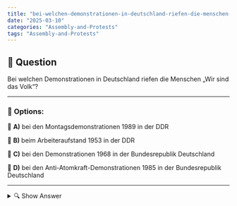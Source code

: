 ```yaml
---
title: "bei-welchen-demonstrationen-in-deutschland-riefen-die-menschen-wir-sind-das-volk"
date: "2025-03-10"
categories: "Assembly-and-Protests"
tags: "Assembly-and-Protests"
---
```


## 📌 **Question**

Bei welchen Demonstrationen in Deutschland riefen die Menschen „Wir sind das Volk“?



---

### 📝 **Options:**

🔘 **A)** bei den Montagsdemonstrationen 1989 in der DDR

🔘 **B)** beim Arbeiteraufstand 1953 in der DDR

🔘 **C)** bei den Demonstrationen 1968 in der Bundesrepublik Deutschland

🔘 **D)** bei den Anti-Atomkraft-Demonstrationen 1985 in der Bundesrepublik Deutschland

---

<details>
  <summary>🔍 Show Answer</summary>

  <p>
💡  <b>Correct Answer:</b>  a
  </p>
  <p>
    📖<b>Explanation:</b>
    Die Phrase „Wir sind das Volk“ wurde zu einem Symbol für den Wunsch nach Freiheit und Veränderung in der DDR. Sie spielte eine zentrale Rolle bei den Montagsdemonstrationen im Herbst 1989, bei denen tausende Menschen in Ostdeutschland friedlich für demokratische Reformen und ein Ende der SED-Herrschaft protestierten. Diese Demonstrationen führten schließlich zum Fall der Berliner Mauer und zur deutschen Wiedervereinigung. Im Gegensatz dazu wurden andere historische Proteste, wie der Arbeiteraufstand 1953 oder die Demonstrationen in den 1960er und 1980er Jahren, von unterschiedlichen Slogans und Zielen geprägt.
  </p>
</details>

